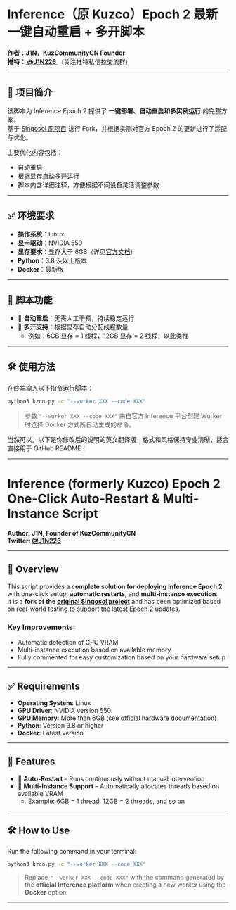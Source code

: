 # Inference（原 Kuzco）Epoch 2 最新一键自动重启 + 多开脚本

**作者：J1N，KuzCommunityCN Founder**  
**推特：[ @J1N226 ](https://twitter.com/J1N226)**（关注推特私信拉交流群）

---

## 📌 项目简介

该脚本为 Inference Epoch 2 提供了 **一键部署、自动重启和多实例运行** 的完整方案。  
基于 [Singosol 原项目](https://github.com/singosol/kuzco-docker) 进行 Fork，并根据实测对官方 Epoch 2 的更新进行了适配与优化。

主要优化内容包括：
- 自动重启
- 根据显存自动多开运行
- 脚本内含详细注释，方便根据不同设备灵活调整参数

---

## ✅ 环境要求

- **操作系统**：Linux  
- **显卡驱动**：NVIDIA 550  
- **显存要求**：显存大于 6GB（详见[官方文档](https://docs.inference.supply/hardware)）  
- **Python**：3.8 及以上版本
- **Docker**：最新版

---

## 🚀 脚本功能

- 🔁 **自动重启**：无需人工干预，持续稳定运行  
- 🧩 **多开支持**：根据显存自动分配线程数量  
  - 例如：6GB 显存 = 1 线程，12GB 显存 = 2 线程，以此类推

---

## 🛠️ 使用方法

在终端输入以下指令运行脚本：

```bash
python3 kzco.py -c "--worker XXX --code XXX"
```

> 参数 `"--worker XXX --code XXX"` 来自官方 Inference 平台创建 Worker 时选择 Docker 方式所自动生成的命令。

当然可以，以下是你修改后的说明的英文翻译版，格式和风格保持专业清晰，适合直接用于 GitHub README：

---

# Inference (formerly Kuzco) Epoch 2 One-Click Auto-Restart & Multi-Instance Script

**Author: J1N, Founder of KuzCommunityCN**  
**Twitter: [@J1N226](https://twitter.com/J1N226)** 

---

## 📌 Overview

This script provides a **complete solution for deploying Inference Epoch 2** with one-click setup, **automatic restarts**, and **multi-instance execution**.  
It is a **fork of the [original Singosol project](https://github.com/singosol/kuzco-docker)** and has been optimized based on real-world testing to support the latest Epoch 2 updates.

### Key Improvements:
- Automatic detection of GPU VRAM  
- Multi-instance execution based on available memory  
- Fully commented for easy customization based on your hardware setup

---

## ✅ Requirements

- **Operating System**: Linux  
- **GPU Driver**: NVIDIA version 550  
- **GPU Memory**: More than 6GB (see [official hardware documentation](https://docs.inference.supply/hardware))  
- **Python**: Version 3.8 or higher  
- **Docker**: Latest version

---

## 🚀 Features

- 🔁 **Auto-Restart** – Runs continuously without manual intervention  
- 🧩 **Multi-Instance Support** – Automatically allocates threads based on available VRAM  
  - Example: 6GB = 1 thread, 12GB = 2 threads, and so on

---

## 🛠️ How to Use

Run the following command in your terminal:

```bash
python3 kzco.py -c "--worker XXX --code XXX"
```

> Replace `"--worker XXX --code XXX"` with the command generated by the **official Inference platform** when creating a new worker using the **Docker** option.

---
